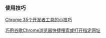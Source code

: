 ### 使用技巧
[Chrome 35个开发者工具的小技巧](http://www.w3cplus.com/tools/dev-tips.html)


[巧用谷歌Chrome浏览器快捷搜索或打开指定网址](http://jingyan.baidu.com/article/49711c614f0373fa451b7c53.html)